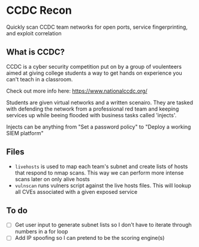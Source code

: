 # CCDC Recon 
Quickly scan CCDC team networks for open ports, service fingerprinting, and exploit correlation 

## What is CCDC?
CCDC is a cyber security competition put on by a group of voulenteers aimed at giving college students a way to get hands on experience you can't teach in a classroom.

Check out more info here:
https://www.nationalccdc.org/ 

Students are given virtual networks and a written scenairo. They are tasked with defending the network from a professional red team and keeping services up while beeing flooded with business tasks called 'injects'. 

Injects can be anything from "Set a password policy" to "Deploy a working SIEM platform"

## Files
- `livehosts` is used to map each team's subnet and create lists of hosts that respond to nmap scans. This way we can perform more intense scans later on only alive hosts
- `vulnscan` runs vulners script against the live hosts files. This will lookup all CVEs associated with a given exposed service

## To do 
- [ ] Get user input to generate subnet lists so I don't have to iterate through numbers in a for loop
- [ ] Add IP spoofing so I can pretend to be the scoring engine(s) 

